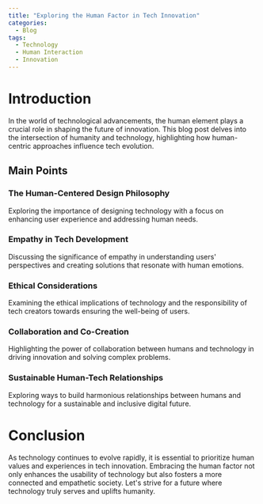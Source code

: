 ```yaml
---
title: "Exploring the Human Factor in Tech Innovation"
categories:
  - Blog
tags:
  - Technology
  - Human Interaction
  - Innovation
---
```


# Introduction
In the world of technological advancements, the human element plays a crucial role in shaping the future of innovation. This blog post delves into the intersection of humanity and technology, highlighting how human-centric approaches influence tech evolution.

## Main Points
### The Human-Centered Design Philosophy
Exploring the importance of designing technology with a focus on enhancing user experience and addressing human needs.

### Empathy in Tech Development
Discussing the significance of empathy in understanding users' perspectives and creating solutions that resonate with human emotions.

### Ethical Considerations
Examining the ethical implications of technology and the responsibility of tech creators towards ensuring the well-being of users.

### Collaboration and Co-Creation
Highlighting the power of collaboration between humans and technology in driving innovation and solving complex problems.

### Sustainable Human-Tech Relationships
Exploring ways to build harmonious relationships between humans and technology for a sustainable and inclusive digital future.

# Conclusion
As technology continues to evolve rapidly, it is essential to prioritize human values and experiences in tech innovation. Embracing the human factor not only enhances the usability of technology but also fosters a more connected and empathetic society. Let's strive for a future where technology truly serves and uplifts humanity.